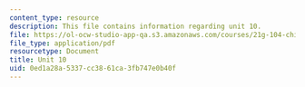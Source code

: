 ```yaml
---
content_type: resource
description: This file contains information regarding unit 10.
file: https://ol-ocw-studio-app-qa.s3.amazonaws.com/courses/21g-104-chinese-iv-regular-spring-2006/0ed1a28a5337cc3861ca3fb747e0b40f_MIT21G_104S06_contents.pdf
file_type: application/pdf
resourcetype: Document
title: Unit 10
uid: 0ed1a28a-5337-cc38-61ca-3fb747e0b40f
---
```

